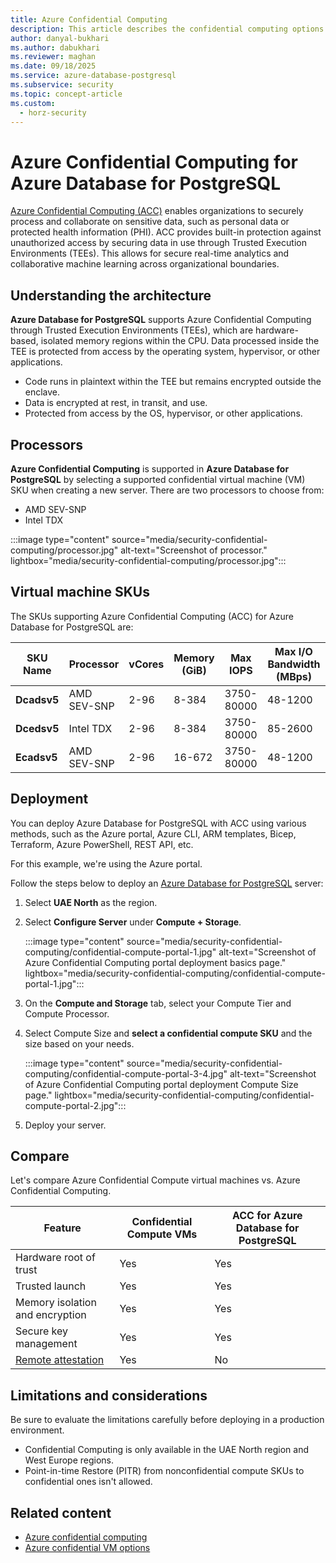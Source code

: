 ```yaml
---
title: Azure Confidential Computing
description: This article describes the confidential computing options in Azure Database for PostgreSQL flexible server.
author: danyal-bukhari
ms.author: dabukhari
ms.reviewer: maghan
ms.date: 09/18/2025
ms.service: azure-database-postgresql
ms.subservice: security
ms.topic: concept-article
ms.custom:
  - horz-security
---
```


# Azure Confidential Computing for Azure Database for PostgreSQL

[Azure Confidential Computing (ACC)](/azure/confidential-computing/overview) enables organizations to securely process and collaborate on sensitive data, such as personal data or protected health information (PHI). ACC provides built-in protection against unauthorized access by securing data in use through Trusted Execution Environments (TEEs). This allows for secure real-time analytics and collaborative machine learning across organizational boundaries.

## Understanding the architecture

**Azure Database for PostgreSQL** supports Azure Confidential Computing through Trusted Execution Environments (TEEs), which are hardware-based, isolated memory regions within the CPU. Data processed inside the TEE is protected from access by the operating system, hypervisor, or other applications.

- Code runs in plaintext within the TEE but remains encrypted outside the enclave.
- Data is encrypted at rest, in transit, and use.
- Protected from access by the OS, hypervisor, or other applications.

## Processors

**Azure Confidential Computing** is supported in **Azure Database for PostgreSQL** by selecting a supported confidential virtual machine (VM) SKU when creating a new server. There are two processors to choose from:

- AMD SEV-SNP
- Intel TDX

:::image type="content" source="media/security-confidential-computing/processor.jpg" alt-text="Screenshot of processor." lightbox="media/security-confidential-computing/processor.jpg":::

## Virtual machine SKUs

The SKUs supporting Azure Confidential Computing (ACC) for Azure Database for PostgreSQL are:

| SKU Name | Processor | vCores | Memory (GiB) | Max IOPS | Max I/O Bandwidth (MBps) |
| --- | --- | --- | --- | --- | --- |
| **Dcadsv5** | AMD SEV-SNP | 2-96 | 8-384 | 3750-80000 | 48-1200 |
| **Dcedsv5** | Intel TDX | 2-96 | 8-384 | 3750-80000 | 85-2600 |
| **Ecadsv5** | AMD SEV-SNP | 2-96 | 16-672 | 3750-80000 | 48-1200 |

## Deployment

You can deploy Azure Database for PostgreSQL with ACC using various methods, such as the Azure portal, Azure CLI, ARM templates, Bicep, Terraform, Azure PowerShell, REST API, etc.

For this example, we're using the Azure portal.

Follow the steps below to deploy an [Azure Database for PostgreSQL](https://ms.portal.azure.com/#create/Microsoft.PostgreSQLFlexibleServer) server:

1. Select **UAE North** as the region.

1. Select **Configure Server** under **Compute + Storage**.

   :::image type="content" source="media/security-confidential-computing/confidential-compute-portal-1.jpg" alt-text="Screenshot of Azure Confidential Computing portal deployment basics page." lightbox="media/security-confidential-computing/confidential-compute-portal-1.jpg":::

1. On the **Compute and Storage** tab, select your Compute Tier and Compute Processor.

1. Select Compute Size and **select a confidential compute SKU** and the size based on your needs.

   :::image type="content" source="media/security-confidential-computing/confidential-compute-portal-3-4.jpg" alt-text="Screenshot of Azure Confidential Computing portal deployment Compute Size page." lightbox="media/security-confidential-computing/confidential-compute-portal-2.jpg":::

1. Deploy your server.

## Compare

Let's compare Azure Confidential Compute virtual machines vs. Azure Confidential Computing.

| Feature | Confidential Compute VMs | ACC for Azure Database for PostgreSQL |
| --- | --- | --- |
| Hardware root of trust | Yes | Yes |
| Trusted launch | Yes | Yes |
| Memory isolation and encryption | Yes | Yes |
| Secure key management | Yes | Yes |
| [Remote attestation](/azure/confidential-computing/attestation-solutions) | Yes | No |

## Limitations and considerations

Be sure to evaluate the limitations carefully before deploying in a production environment.

- Confidential Computing is only available in the UAE North region and West Europe regions.
- Point-in-time Restore (PITR) from nonconfidential compute SKUs to confidential ones isn't allowed.

## Related content

- [Azure confidential computing](/azure/confidential-computing/trusted-execution-environment)
- [Azure confidential VM options](/azure/confidential-computing/virtual-machine-options)
